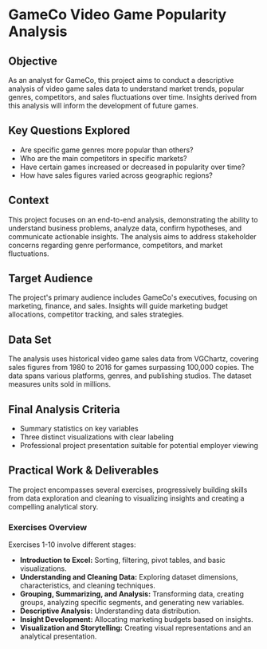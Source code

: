 # GameCo Video Game Popularity Analysis

## Objective
As an analyst for GameCo, this project aims to conduct a descriptive analysis of video game sales data to understand market trends, popular genres, competitors, and sales fluctuations over time. Insights derived from this analysis will inform the development of future games.

## Key Questions Explored
- Are specific game genres more popular than others?
- Who are the main competitors in specific markets?
- Have certain games increased or decreased in popularity over time?
- How have sales figures varied across geographic regions?

## Context
This project focuses on an end-to-end analysis, demonstrating the ability to understand business problems, analyze data, confirm hypotheses, and communicate actionable insights. The analysis aims to address stakeholder concerns regarding genre performance, competitors, and market fluctuations.

## Target Audience
The project's primary audience includes GameCo's executives, focusing on marketing, finance, and sales. Insights will guide marketing budget allocations, competitor tracking, and sales strategies.

## Data Set
The analysis uses historical video game sales data from VGChartz, covering sales figures from 1980 to 2016 for games surpassing 100,000 copies. The data spans various platforms, genres, and publishing studios. The dataset measures units sold in millions.

## Final Analysis Criteria
- Summary statistics on key variables
- Three distinct visualizations with clear labeling
- Professional project presentation suitable for potential employer viewing

## Practical Work & Deliverables
The project encompasses several exercises, progressively building skills from data exploration and cleaning to visualizing insights and creating a compelling analytical story.

### Exercises Overview
Exercises 1-10 involve different stages:
- **Introduction to Excel:** Sorting, filtering, pivot tables, and basic visualizations.
- **Understanding and Cleaning Data:** Exploring dataset dimensions, characteristics, and cleaning techniques.
- **Grouping, Summarizing, and Analysis:** Transforming data, creating groups, analyzing specific segments, and generating new variables.
- **Descriptive Analysis:** Understanding data distribution.
- **Insight Development:** Allocating marketing budgets based on insights.
- **Visualization and Storytelling:** Creating visual representations and an analytical presentation.
